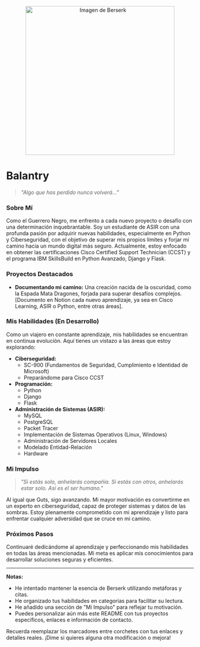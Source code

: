 <div align="center">
  <img src="https://s0.smartresize.com/wallpaper/770/843/HD-wallpaper-anime-berserk-guts-berserk-griffith-berserk.jpg" height="400" alt="Imagen de Berserk" />
</div>

# Balantry

> *"Algo que has perdido nunca volverá..."*

### Sobre Mí

Como el Guerrero Negro, me enfrento a cada nuevo proyecto o desafío con una determinación inquebrantable. Soy un estudiante de ASIR con una profunda pasión por adquirir nuevas habilidades, especialmente en Python y Ciberseguridad, con el objetivo de superar mis propios límites y forjar mi camino hacia un mundo digital más seguro. Actualmente, estoy enfocado en obtener las certificaciones Cisco Certified Support Technician (CCST) y el programa IBM SkillsBuild en Python Avanzado, Django y Flask.

### Proyectos Destacados

* **Documentando mi camino:** Una creación nacida de la oscuridad, como la Espada Mata Dragones, forjada para superar desafíos complejos. [Documento en Notion cada nuevo aprendizaje, ya sea en Cisco Learning, ASIR o Python, entre otras áreas].

### Mis Habilidades (En Desarrollo)

Como un viajero en constante aprendizaje, mis habilidades se encuentran en continua evolución. Aquí tienes un vistazo a las áreas que estoy explorando:

* **Ciberseguridad:**
    * SC-900 (Fundamentos de Seguridad, Cumplimiento e Identidad de Microsoft)
    * Preparándome para Cisco CCST
* **Programación:**
    * Python
    * Django
    * Flask
* **Administración de Sistemas (ASIR):**
    * MySQL
    * PostgreSQL
    * Packet Tracer
    * Implementación de Sistemas Operativos (Linux, Windows)
    * Administración de Servidores Locales
    * Modelado Entidad-Relación
    * Hardware

### Mi Impulso

>   *"Si estás solo, anhelarás compañía. Si estás con otros, anhelarás estar solo. Así es el ser humano."*

Al igual que Guts, sigo avanzando. Mi mayor motivación es convertirme en un experto en ciberseguridad, capaz de proteger sistemas y datos de las sombras. Estoy plenamente comprometido con mi aprendizaje y listo para enfrentar cualquier adversidad que se cruce en mi camino.

### Próximos Pasos

Continuaré dedicándome al aprendizaje y perfeccionando mis habilidades en todas las áreas mencionadas. Mi meta es aplicar mis conocimientos para desarrollar soluciones seguras y eficientes.

---

**Notas:**

* He intentado mantener la esencia de Berserk utilizando metáforas y citas.
* He organizado tus habilidades en categorías para facilitar su lectura.
* He añadido una sección de "Mi Impulso" para reflejar tu motivación.
* Puedes personalizar aún más este README con tus proyectos específicos, enlaces e información de contacto.

Recuerda reemplazar los marcadores entre corchetes con tus enlaces y detalles reales. ¡Dime si quieres alguna otra modificación o mejora!
